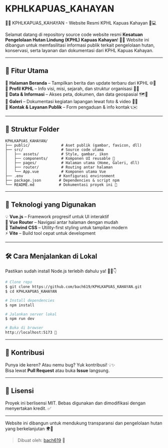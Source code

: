 # KPHLKAPUAS_KAHAYAN
🌲✨ KPHLKAPUAS_KAHAYAN - Website Resmi KPHL Kapuas Kahayan 🌱💻

Selamat datang di repository source code website resmi **Kesatuan Pengelolaan Hutan Lindung (KPHL) Kapuas Kahayan**! 🌳📍
Website ini dibangun untuk memfasilitasi informasi publik terkait pengelolaan hutan, konservasi, serta layanan dan dokumentasi dari KPHL Kapuas Kahayan.

---

## 🚀 Fitur Utama

🔹 **Halaman Beranda** – Tampilkan berita dan update terbaru dari KPHL 🌐📰  
🔹 **Profil KPHL** – Info visi, misi, sejarah, dan struktur organisasi 📖🏢  
🔹 **Data & Informasi** – Akses peta, dokumen, dan data geospasial 🗺️📂  
🔹 **Galeri** – Dokumentasi kegiatan lapangan lewat foto & video 📸🎥  
🔹 **Kontak & Layanan Publik** – Form pengaduan & info kontak 📞✉️

---

## 📁 Struktur Folder

```
KPHLKAPUAS_KAHAYAN/
├── public/              # Aset publik (gambar, favicon, dll)
├── src/                 # Source code utama
│   ├── assets/          # Style, gambar, ikon
│   ├── components/      # Komponen UI reusable 🌟
│   ├── pages/           # Halaman utama (Home, Galeri, dll)
│   ├── router/          # Routing antar halaman
│   └── App.vue          # Komponen utama Vue
├── .env                # Konfigurasi environment
├── package.json        # Dependencies & script npm
└── README.md           # Dokumentasi proyek ini 📘
```

---

## 🧩 Teknologi yang Digunakan

💡 **Vue.js** – Framework progresif untuk UI interaktif  
🧭 **Vue Router** – Navigasi antar halaman dengan mudah  
🎨 **Tailwind CSS** – Utility-first styling untuk tampilan modern  
⚡ **Vite** – Build tool cepat untuk development

---

## 🛠️ Cara Menjalankan di Lokal

Pastikan sudah install Node.js terlebih dahulu ya! 🧑‍💻👇

```bash
# Clone repo
$ git clone https://github.com/bach619/KPHLKAPUAS_KAHAYAN.git
$ cd KPHLKAPUAS_KAHAYAN

# Install dependencies
$ npm install

# Jalankan server lokal
$ npm run dev

# Buka di browser
http://localhost:5173 🚀
```

---

## 🤝 Kontribusi

Punya ide keren? Atau nemu bug? Yuk kontribusi! 💡✨  
Bisa lewat **Pull Request** atau buka **Issue** langsung.

---

## 📜 Lisensi

Proyek ini berlisensi MIT. Bebas digunakan dan dimodifikasi dengan menyertakan kredit. ✅

---

Website ini dibangun untuk mendukung transparansi dan pengelolaan hutan yang berkelanjutan 🌍🌿

> Dibuat oleh: [bach619](https://github.com/bach619) 🙌

